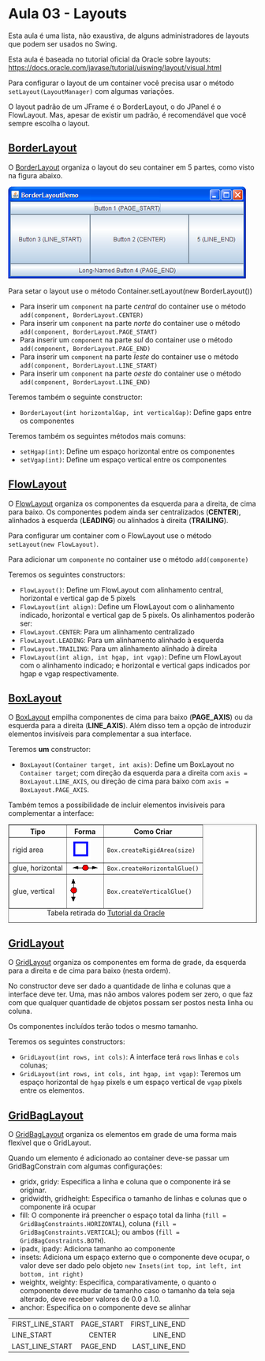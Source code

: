 # Aula 03 - Layouts

Esta aula é uma lista, não exaustiva, de alguns administradores de layouts que podem ser usados no Swing.

Esta aula é baseada no tutorial oficial da Oracle sobre layouts: https://docs.oracle.com/javase/tutorial/uiswing/layout/visual.html

Para configurar o layout de um container você precisa usar o método `setLayout(LayoutManager)` com algumas variações.

O layout padrão de um JFrame é o BorderLayout, o do JPanel é o FlowLayout. Mas, apesar de existir um padrão, é recomendável que você sempre escolha o layout.

## [BorderLayout](https://docs.oracle.com/javase/tutorial/uiswing/layout/border.html)

O [BorderLayout](https://docs.oracle.com/javase/tutorial/uiswing/layout/border.html) organiza o layout do seu container em 5 partes, como visto na figura abaixo.

![](BorderLayoutDemo.png)

Para setar o layout use o método Container.setLayout(new BorderLayout())
 - Para inserir um `component` na parte *central* do container use o método `add(component, BorderLayout.CENTER)`
 - Para inserir um `component` na parte *norte* do container use o método `add(component, BorderLayout.PAGE_START)`
 - Para inserir um `component` na parte *sul* do container use o método `add(component, BorderLayout.PAGE_END)`
 - Para inserir um `component` na parte *leste* do container use o método `add(component, BorderLayout.LINE_START)`
 - Para inserir um `component` na parte *oeste* do container use o método `add(component, BorderLayout.LINE_END)`


Teremos também o seguinte constructor:

 - `BorderLayout(int horizontalGap, int verticalGap)`: Define gaps entre os componentes

Teremos também os seguintes métodos mais comuns:
 - `setHgap(int)`: Define um espaço horizontal entre os componentes
 - `setVgap(int)`: Define um espaço vertical entre os componentes




## [FlowLayout](https://docs.oracle.com/javase/tutorial/uiswing/layout/flow.html)

O [FlowLayout](https://docs.oracle.com/javase/tutorial/uiswing/layout/flow.html) organiza os componentes da esquerda para a direita, de cima para baixo. Os componentes podem ainda ser centralizados (**CENTER**), alinhados à esquerda (**LEADING**) ou alinhados à direita (**TRAILING**).

Para configurar um container com o FlowLayout use o método `setLayout(new FlowLayout)`.

Para adicionar um `componente` no container use o método `add(componente)`

Teremos os seguintes constructors:

 - `FlowLayout()`: Define um FlowLayout com alinhamento central, horizontal e vertical gap de 5 pixels
 - `FlowLayout(int align)`: Define um FlowLayout com o alinhamento indicado, horizontal e vertical gap de 5 pixels. Os alinhamentos poderão ser:
  - `FlowLayout.CENTER`: Para um alinhamento centralizado
  - `FlowLayout.LEADING`: Para um alinhamento alinhado à esquerda
  - `FlowLayout.TRAILING`: Para um alinhamento alinhado à direita
 - `FlowLayout(int align, int hgap, int vgap)`: Define um FlowLayout com o alinhamento indicado; e horizontal e vertical gaps indicados por hgap e vgap respectivamente.




## [BoxLayout](https://docs.oracle.com/javase/tutorial/uiswing/layout/box.html)

O [BoxLayout](https://docs.oracle.com/javase/tutorial/uiswing/layout/box.html) empilha componentes de cima para baixo (**PAGE_AXIS**) ou da esquerda para a direita (**LINE_AXIS**).
Além disso tem a opção de introduzir elementos invisíveis para complementar a sua interface.

Teremos **um** constructor:

 * `BoxLayout(Container target, int axis)`:	Define um BoxLayout no `Container target`; com direção da esquerda para a direita com `axis = BoxLayout.LINE_AXIS`, ou direção de cima para baixo com `axis = BoxLayout.PAGE_AXIS`.

Também temos a possibilidade de incluir elementos invisíveis para complementar a interface:

<table border="1" summary="Details about creating invisible components with Box or Box.Filler">
<caption align="bottom">Tabela retirada do <a href="https://docs.oracle.com/javase/tutorial/uiswing/layout/box.html">Tutorial da Oracle</a></caption>
  <tbody>
  	<tr>
  		<th>Tipo</th>
  		<th>Forma</th>
  		<th>Como Criar</th>
  	</tr>
  	<tr>
  		<td>rigid area</td>
  		<td>
  		<img src="7fill.gif" width="42" height="42"><br></td>
  		<td><code>Box.createRigidArea(size)</code></td>
  	</tr>
  	<tr>
  		<td>glue, horizontal</td>
  		<td>
  		<img src="9fill.gif" width="60" height="13"><br></td>
  		<td><code>Box.createHorizontalGlue()</code></td>
  	</tr>
  	<tr>
  		<td>glue, vertical</td>
  		<td>
  		<img src="8fill.gif" width="13" height="60"><br></td>
  		<td><code>Box.createVerticalGlue()</code></td>
  	</tr>
  </tbody>
</table>




## [GridLayout](https://docs.oracle.com/javase/tutorial/uiswing/layout/grid.html)

O [GridLayout](https://docs.oracle.com/javase/tutorial/uiswing/layout/grid.html) organiza os componentes em forma de grade, da esquerda para a direita e de cima para baixo (nesta ordem).

No constructor deve ser dado a quantidade de linha e colunas que a interface deve ter.
Uma, mas não ambos valores podem ser zero, o que faz com que qualquer quantidade de objetos possam ser postos nesta linha ou coluna.

Os componentes incluídos terão todos o mesmo tamanho.

Teremos os seguintes constructors:

 - `GridLayout(int rows, int cols)`: A interface terá `rows` linhas e `cols` colunas;
 - `GridLayout(int rows, int cols, int hgap, int vgap)`: Teremos um espaço horizontal de `hgap` pixels e um espaço vertical de `vgap` pixels entre os elementos.







## [GridBagLayout](https://docs.oracle.com/javase/tutorial/uiswing/layout/gridbag.html)

O [GridBagLayout](https://docs.oracle.com/javase/tutorial/uiswing/layout/gridbag.html) organiza os elementos em grade de uma forma mais flexível que o GridLayout.

Quando um elemento é adicionado ao container deve-se passar um GridBagConstrain com algumas configurações:

 - gridx, gridy: Especifica a linha e coluna que o componente irá se originar.
 - gridwidth, gridheight: Especifica o tamanho de linhas e colunas que o componente irá ocupar
 - fill: O componente irá preencher o espaço total da linha (`fill = GridBagConstraints.HORIZONTAL`), coluna (`fill = GridBagConstraints.VERTICAL`); ou ambos (`fill = GridBagConstraints.BOTH`).
 - ipadx, ipady: Adiciona tamanho ao componente
 - insets: Adiciona um espaço externo que o componente deve ocupar, o valor deve ser dado pelo objeto `new Insets(int top, int left, int bottom, int right)`
 - weightx, weighty: Especifica, comparativamente, o quanto o componente deve mudar de tamanho caso o tamanho da tela seja alterado, deve receber valores de 0.0 a 1.0.
 - anchor: Especifica on o componente deve se alinhar

<table summary="" cellpadding="10">
  <tbody>
    <tr>
      <td>FIRST_LINE_START</td>
      <td>PAGE_START</td>
      <td align="right">FIRST_LINE_END</td>
    </tr>
    <tr>
      <td>LINE_START</td>
      <td align="center">CENTER</td>
      <td align="right">LINE_END</td>
    </tr>
    <tr>
      <td>LAST_LINE_START</td>
      <td>PAGE_END</td>
      <td align="right">LAST_LINE_END</td>
    </tr>
  </tbody>
</table>
